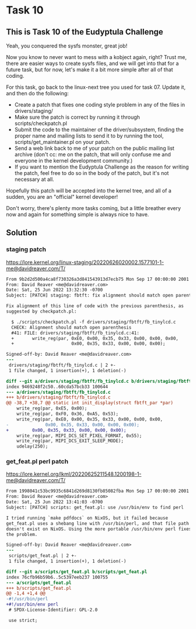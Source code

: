 # Task 10

## This is Task 10 of the Eudyptula Challenge

Yeah, you conquered the sysfs monster, great job!

Now you know to never want to mess with a kobject again, right?  Trust
me, there are easier ways to create sysfs files, and we will get into
that for a future task, but for now, let's make it a bit more simple
after all of that coding.

For this task, go back to the linux-next tree you used for task 07.
Update it, and then do the following:
  - Create a patch that fixes one coding style problem in any of the
    files in drivers/staging/
  - Make sure the patch is correct by running it through
    scripts/checkpatch.pl
  - Submit the code to the maintainer of the driver/subsystem, finding
    the proper name and mailing lists to send it to by running the tool,
    scripts/get_maintainer.pl on your patch.
  - Send a web link back to me of your patch on the public mailing list
    archive (don't cc: me on the patch, that will only confuse me and
    everyone in the kernel development community.)
  - If you want to mention the Eudyptula Challenge as the reason for
    writing the patch, feel free to do so in the body of the patch, but
    it's not necessary at all.

Hopefully this patch will be accepted into the kernel tree, and all of a
sudden, you are an "official" kernel developer!

Don't worry, there's plenty more tasks coming, but a little breather
every now and again for something simple is always nice to have.

## Solution

### staging patch

https://lore.kernel.org/linux-staging/20220626020002.1577101-1-me@davidreaver.com/T/

```patch
From 9b2d2d500a4ca8f730326a3d841543913d7ecb75 Mon Sep 17 00:00:00 2001
From: David Reaver <me@davidreaver.com>
Date: Sat, 25 Jun 2022 13:32:30 -0700
Subject: [PATCH] staging: fbtft: fix alignment should match open parenthesis

Fix alignment of this line of code with the previous parenthesis, as
suggested by checkpatch.pl:

  $ ./scripts/checkpatch.pl -f drivers/staging/fbtft/fb_tinylcd.c
  CHECK: Alignment should match open parenthesis
  #41: FILE: drivers/staging/fbtft/fb_tinylcd.c:41:
  +       write_reg(par, 0xE0, 0x00, 0x35, 0x33, 0x00, 0x00, 0x00,
  +                      0x00, 0x35, 0x33, 0x00, 0x00, 0x00);

Signed-off-by: David Reaver <me@davidreaver.com>
---
 drivers/staging/fbtft/fb_tinylcd.c | 2 +-
 1 file changed, 1 insertion(+), 1 deletion(-)

diff --git a/drivers/staging/fbtft/fb_tinylcd.c b/drivers/staging/fbtft/fb_tinylcd.c
index 9469248f2c50..60cda57bcb33 100644
--- a/drivers/staging/fbtft/fb_tinylcd.c
+++ b/drivers/staging/fbtft/fb_tinylcd.c
@@ -38,7 +38,7 @@ static int init_display(struct fbtft_par *par)
 	write_reg(par, 0xE5, 0x00);
 	write_reg(par, 0xF0, 0x36, 0xA5, 0x53);
 	write_reg(par, 0xE0, 0x00, 0x35, 0x33, 0x00, 0x00, 0x00,
-		       0x00, 0x35, 0x33, 0x00, 0x00, 0x00);
+		  0x00, 0x35, 0x33, 0x00, 0x00, 0x00);
 	write_reg(par, MIPI_DCS_SET_PIXEL_FORMAT, 0x55);
 	write_reg(par, MIPI_DCS_EXIT_SLEEP_MODE);
 	udelay(250);
```

### get_feat.pl perl patch

https://lore.kernel.org/lkml/20220625211548.1200198-1-me@davidreaver.com/T/

```patch
From 1998041c53bc9935c6841d269d8130fb85082fba Mon Sep 17 00:00:00 2001
From: David Reaver <me@davidreaver.com>
Date: Sat, 25 Jun 2022 13:41:03 -0700
Subject: [PATCH] scripts: get_feat.pl: use /usr/bin/env to find perl

I tried running `make pdfdocs` on NixOS, but it failed because
get_feat.pl uses a shebang line with /usr/bin/perl, and that file path
doesn't exist on NixOS. Using the more portable /usr/bin/env perl fixes
the problem.

Signed-off-by: David Reaver <me@davidreaver.com>
---
 scripts/get_feat.pl | 2 +-
 1 file changed, 1 insertion(+), 1 deletion(-)

diff --git a/scripts/get_feat.pl b/scripts/get_feat.pl
index 76cfb96b59b6..5c5397eeb237 100755
--- a/scripts/get_feat.pl
+++ b/scripts/get_feat.pl
@@ -1,4 +1,4 @@
-#!/usr/bin/perl
+#!/usr/bin/env perl
 # SPDX-License-Identifier: GPL-2.0

 use strict;
```
